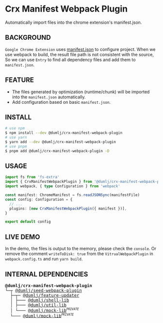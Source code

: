 <!-- This file is dynamically generated. please edit in __readme__ -->

# Crx Manifest Webpack Plugin

Automatically import files into the chrome extension&#x27;s manifest.json.

## BACKGROUND

`Google Chrome Extension` uses [manifest.json](https://developer.chrome.com/docs/extensions/mv3/manifest/) to configure project. When we use webpack to build, the result file path is not consistent with the source, So we can use `Entry` to find all dependency files and add them to `manifest.json`.

## FEATURE

- The files generated by optimization (runtime/chunk) will be imported into the `manifest.json` automatically.
- Add configuration based on basic `manifest.json`.

## INSTALL

```bash
# use npm
$ npm install --dev @dumlj/crx-manifest-webpack-plugin
# use yarn
$ yarn add --dev @dumlj/crx-manifest-webpack-plugin
# use pnpm
$ pnpm add @dumlj/crx-manifest-webpack-plugin -D
```

## USAGE

```ts
import fs from 'fs-extra'
import { CrxManifestWebpackPlugin } from '@dumlj/crx-manifest-webpack-plugin'
import webpack, { type Configuration } from 'webpack'

const manifest: ChromeManifest = fs.readJSONSync(manifestFile)
const config: Configuration = {
  // ...
  plugins: [new CrxManifestWebpackPlugin({ manifest })],
}

export default config
```

## LIVE DEMO

In the demo, the files is output to the memory, please check the `console`.
Or remove the comment `writeToDisk: true` from the `VitrualWebpackPlugin` in `webpack.config.ts` and run `yarn build`.

<dumlj-stackblitz height="47vw" src="@dumlj-example/crx-manifest-webpack-plugin"></dumlj-stackblitz>

## INTERNAL DEPENDENCIES

<pre>
<b>@dumlj/crx-manifest-webpack-plugin</b>
└─┬ <a href="https://github.com/dumlj/dumlj-build/tree/main/@webpack-plugin/seed-webpack-plugin">@dumlj/seed-webpack-plugin</a>
  ├─┬─ <a href="https://github.com/dumlj/dumlj-build/tree/main/@feature/feature-updater">@dumlj/feature-updater</a>
  │ ├─── <a href="https://github.com/dumlj/dumlj-build/tree/main/@lib/shell-lib">@dumlj/shell-lib</a>
  │ ├─── <a href="https://github.com/dumlj/dumlj-build/tree/main/@lib/util-lib">@dumlj/util-lib</a>
  │ └─── <a href="https://github.com/dumlj/dumlj-build/tree/main/@lib/mock-lib">@dumlj/mock-lib</a><sup><small><i>PRIVATE</i></small></sup>
  └─── <a href="https://github.com/dumlj/dumlj-build/tree/main/@lib/mock-lib">@dumlj/mock-lib</a><sup><small><i>PRIVATE</i></small></sup>
</pre>
